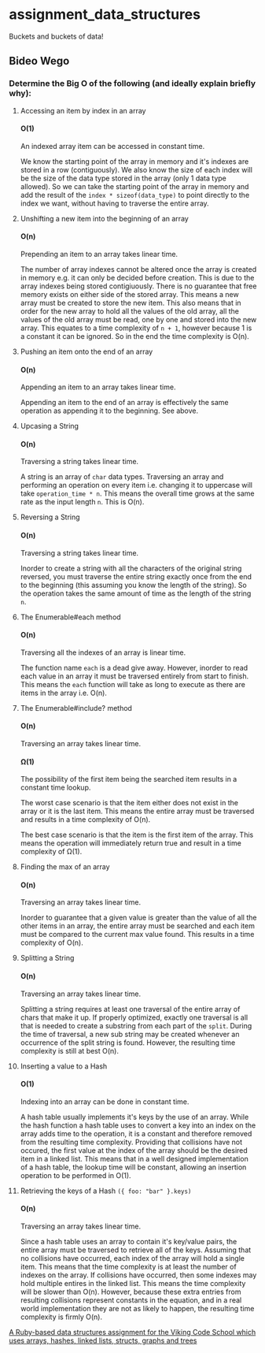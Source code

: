 # assignment_data_structures
Buckets and buckets of data!

## Bideo Wego

### Determine the Big O of the following (and ideally explain briefly why):

1. Accessing an item by index in an array

	#### O(1)
	An indexed array item can be accessed in constant time.

	We know the starting point of the array in memory and it's indexes are stored in a row (contiguously). We also know the size of each index will be the size of the data type stored in the array (only 1 data type allowed). So we can take the starting point of the array in memory and add the result of the `index * sizeof(data_type)` to point directly to the index we want, without having to traverse the entire array.

1. Unshifting a new item into the beginning of an array

	#### O(n)
	Prepending an item to an array takes linear time.

	The number of array indexes cannot be altered once the array is created in memory e.g. it can only be decided before creation. This is due to the array indexes being stored contigiuously. There is no guarantee that free memory exists on either side of the stored array. This means a new array must be created to store the new item. This also means that in order for the new array to hold all the values of the old array, all the values of the old array must be read, one by one and stored into the new array. This equates to a time complexity of `n + 1`, however because 1 is a constant it can be ignored. So in the end the time complexity is O(n).

1. Pushing an item onto the end of an array

	#### O(n)
	Appending an item to an array takes linear time.

	Appending an item to the end of an array is effectively the same operation as appending it to the beginning. See above.

1. Upcasing a String

	#### O(n)
	Traversing a string takes linear time.

	A string is an array of `char` data types. Traversing an array and performing an operation on every item i.e. changing it to uppercase will take `operation_time * n`. This means the overall time grows at the same rate as the input length `n`. This is O(n).

1. Reversing a String

	#### O(n)
	Traversing a string takes linear time.

	Inorder to create a string with all the characters of the original string reversed, you must traverse the entire string exactly once from the end to the beginning (this assuming you know the length of the string). So the operation takes the same amount of time as the length of the string `n`.

1. The Enumerable#each method

	#### O(n)
	Traversing all the indexes of an array is linear time.

	The function name `each` is a dead give away. However, inorder to read each value in an array it must be traversed entirely from start to finish. This means the `each` function will take as long to execute as there are items in the array i.e. O(n).

1. The Enumerable#include? method

	#### O(n)
	Traversing an array takes linear time.

	#### Ω(1)
	The possibility of the first item being the searched item results in a constant time lookup.

	The worst case scenario is that the item either does not exist in the array or it is the last item. This means the entire array must be traversed and results in a time complexity of O(n).

	The best case scenario is that the item is the first item of the array. This means the operation will immediately return true and result in a time complexity of Ω(1).


1. Finding the max of an array

	#### O(n)
	Traversing an array takes linear time.

	Inorder to guarantee that a given value is greater than the value of all the other items in an array, the entire array must be searched and each item must be compared to the current max value found. This results in a time complexity of O(n).

1. Splitting a String

	#### O(n)
	Traversing an array takes linear time.

	Splitting a string requires at least one traversal of the entire array of chars that make it up. If properly optimized, exactly one traversal is all that is needed to create a substring from each part of the `split`. During the time of traversal, a new sub string may be created whenever an occurrence of the split string is found. However, the resulting time complexity is still at best O(n).

1. Inserting a value to a Hash

	#### O(1)
	Indexing into an array can be done in constant time.

	A hash table usually implements it's keys by the use of an array. While the hash function a hash table uses to convert a key into an index on the array adds time to the operation, it is a constant and therefore removed from the resulting time complexity. Providing that collisions have not occured, the first value at the index of the array should be the desired item in a linked list. This means that in a well designed implementation of a hash table, the lookup time will be constant, allowing an insertion operation to be performed in O(1).

1. Retrieving the keys of a Hash `({ foo: "bar" }.keys)`

	#### O(n)
	Traversing an array takes linear time.

	Since a hash table uses an array to contain it's key/value pairs, the entire array must be traversed to retrieve all of the keys. Assuming that no collisions have occurred, each index of the array will hold a single item. This means that the time complexity is at least the number of indexes on the array. If collisions have occurred, then some indexes may hold multiple entires in the linked list. This means the time complexity will be slower than O(n). However, because these extra entries from resulting collisions represent constants in the equation, and in a real world implementation they are not as likely to happen, the resulting time complexity is firmly O(n).

[A Ruby-based data structures assignment for the Viking Code School which uses arrays, hashes, linked lists, structs, graphs and trees](http://www.vikingcodeschool.com)
